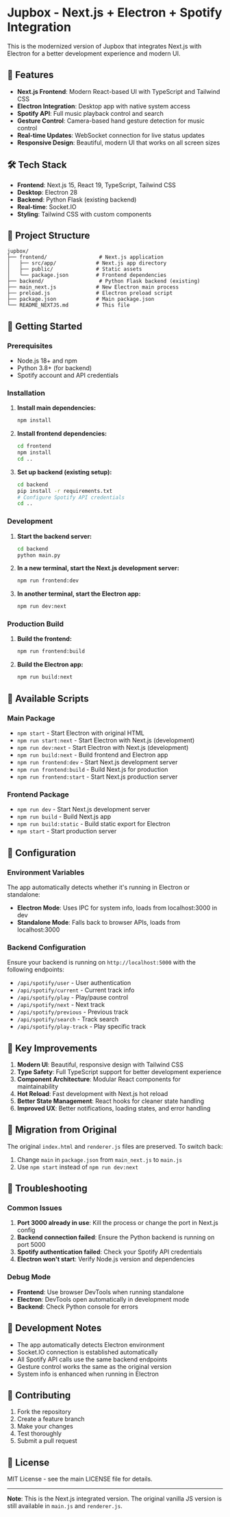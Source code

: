 # Jupbox - Next.js + Electron + Spotify Integration

This is the modernized version of Jupbox that integrates Next.js with Electron for a better development experience and modern UI.

## 🚀 Features

- **Next.js Frontend**: Modern React-based UI with TypeScript and Tailwind CSS
- **Electron Integration**: Desktop app with native system access
- **Spotify API**: Full music playback control and search
- **Gesture Control**: Camera-based hand gesture detection for music control
- **Real-time Updates**: WebSocket connection for live status updates
- **Responsive Design**: Beautiful, modern UI that works on all screen sizes

## 🛠️ Tech Stack

- **Frontend**: Next.js 15, React 19, TypeScript, Tailwind CSS
- **Desktop**: Electron 28
- **Backend**: Python Flask (existing backend)
- **Real-time**: Socket.IO
- **Styling**: Tailwind CSS with custom components

## 📁 Project Structure

```
jupbox/
├── frontend/                 # Next.js application
│   ├── src/app/             # Next.js app directory
│   ├── public/              # Static assets
│   └── package.json         # Frontend dependencies
├── backend/                  # Python Flask backend (existing)
├── main_next.js             # New Electron main process
├── preload.js               # Electron preload script
├── package.json             # Main package.json
└── README_NEXTJS.md         # This file
```

## 🚀 Getting Started

### Prerequisites

- Node.js 18+ and npm
- Python 3.8+ (for backend)
- Spotify account and API credentials

### Installation

1. **Install main dependencies:**
   ```bash
   npm install
   ```

2. **Install frontend dependencies:**
   ```bash
   cd frontend
   npm install
   cd ..
   ```

3. **Set up backend (existing setup):**
   ```bash
   cd backend
   pip install -r requirements.txt
   # Configure Spotify API credentials
   cd ..
   ```

### Development

1. **Start the backend server:**
   ```bash
   cd backend
   python main.py
   ```

2. **In a new terminal, start the Next.js development server:**
   ```bash
   npm run frontend:dev
   ```

3. **In another terminal, start the Electron app:**
   ```bash
   npm run dev:next
   ```

### Production Build

1. **Build the frontend:**
   ```bash
   npm run frontend:build
   ```

2. **Build the Electron app:**
   ```bash
   npm run build:next
   ```

## 🎯 Available Scripts

### Main Package
- `npm start` - Start Electron with original HTML
- `npm run start:next` - Start Electron with Next.js (development)
- `npm run dev:next` - Start Electron with Next.js (development)
- `npm run build:next` - Build frontend and Electron app
- `npm run frontend:dev` - Start Next.js development server
- `npm run frontend:build` - Build Next.js for production
- `npm run frontend:start` - Start Next.js production server

### Frontend Package
- `npm run dev` - Start Next.js development server
- `npm run build` - Build Next.js app
- `npm run build:static` - Build static export for Electron
- `npm start` - Start production server

## 🔧 Configuration

### Environment Variables

The app automatically detects whether it's running in Electron or standalone:

- **Electron Mode**: Uses IPC for system info, loads from localhost:3000 in dev
- **Standalone Mode**: Falls back to browser APIs, loads from localhost:3000

### Backend Configuration

Ensure your backend is running on `http://localhost:5000` with the following endpoints:
- `/api/spotify/user` - User authentication
- `/api/spotify/current` - Current track info
- `/api/spotify/play` - Play/pause control
- `/api/spotify/next` - Next track
- `/api/spotify/previous` - Previous track
- `/api/spotify/search` - Track search
- `/api/spotify/play-track` - Play specific track

## 🌟 Key Improvements

1. **Modern UI**: Beautiful, responsive design with Tailwind CSS
2. **Type Safety**: Full TypeScript support for better development experience
3. **Component Architecture**: Modular React components for maintainability
4. **Hot Reload**: Fast development with Next.js hot reload
5. **Better State Management**: React hooks for cleaner state handling
6. **Improved UX**: Better notifications, loading states, and error handling

## 🔄 Migration from Original

The original `index.html` and `renderer.js` files are preserved. To switch back:

1. Change `main` in `package.json` from `main_next.js` to `main.js`
2. Use `npm start` instead of `npm run dev:next`

## 🐛 Troubleshooting

### Common Issues

1. **Port 3000 already in use**: Kill the process or change the port in Next.js config
2. **Backend connection failed**: Ensure the Python backend is running on port 5000
3. **Spotify authentication failed**: Check your Spotify API credentials
4. **Electron won't start**: Verify Node.js version and dependencies

### Debug Mode

- **Frontend**: Use browser DevTools when running standalone
- **Electron**: DevTools open automatically in development mode
- **Backend**: Check Python console for errors

## 📝 Development Notes

- The app automatically detects Electron environment
- Socket.IO connection is established automatically
- All Spotify API calls use the same backend endpoints
- Gesture control works the same as the original version
- System info is enhanced when running in Electron

## 🤝 Contributing

1. Fork the repository
2. Create a feature branch
3. Make your changes
4. Test thoroughly
5. Submit a pull request

## 📄 License

MIT License - see the main LICENSE file for details.

---

**Note**: This is the Next.js integrated version. The original vanilla JS version is still available in `main.js` and `renderer.js`. 